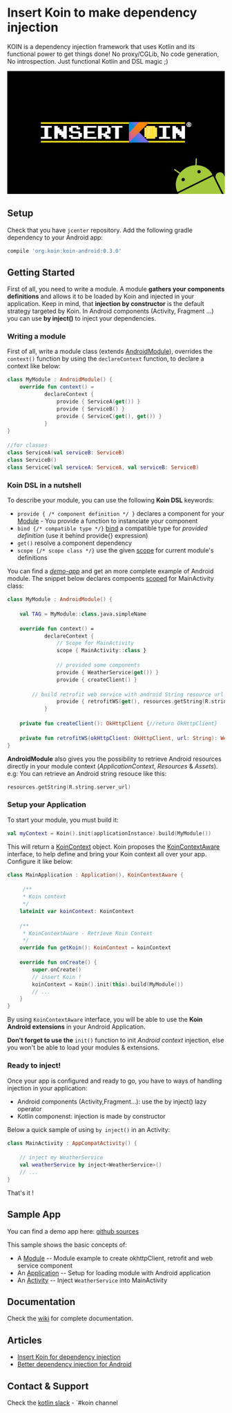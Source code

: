 # Insert Koin to make dependency injection

KOIN is a dependency injection framework that uses Kotlin and its functional power to get things done!  No proxy/CGLib, No code generation, No introspection. Just functional Kotlin and DSL magic ;)

![logo](./img/insert_koin_android_logo.jpg)

## Setup

Check that you have `jcenter` repository. Add the following gradle dependency to your Android app:

```gradle
compile 'org.koin:koin-android:0.3.0'
```

## Getting Started

First of all, you need to write a module. A module **gathers your components definitions** and allows it to be loaded by Koin and injected in your application. Keep in mind, that **injection by constructor** is the default strategy targeted by Koin. In Android components (Activity, Fragment ...) you can use **by inject()** to inject your dependencies.  

### Writing a module

First of all, write a module class (extends [AndroidModule](https://github.com/Ekito/koin/wiki#module-class)), overrides the `context()` function by using the `declareContext` function, to declare a context like below:

```Kotlin
class MyModule : AndroidModule() {
    override fun context() =
            declareContext {
                provide { ServiceA(get()) }
                provide { ServiceB() }
                provide { ServiceC(get(), get()) }
            }
}

//for classes
class ServiceA(val serviceB: ServiceB) 
class ServiceB()
class ServiceC(val serviceA: ServiceA, val serviceB: ServiceB)
```

### Koin DSL in a nutshell

To describe your module, you can use the following **Koin DSL** keywords:

* `provide { /* component definition */ }` declares a component for your [Module](https://github.com/Ekito/koin/wiki#module-class) - You provide a function to instanciate your component
* `bind {/* compatible type */}` [bind](https://github.com/Ekito/koin/wiki#type-binding) a compatible type for *provided definition* (use it behind provide{} expression)
* `get()` resolve a component dependency
* `scope {/* scope class */}` use the given [scope](https://github.com/Ekito/koin/wiki#scopes) for current module's definitions

You can find a [*demo-app*](https://github.com/Ekito/koin/tree/master/koin-android/demo-app) and get an more complete example of Android module. The snippet below declares compoents [scoped](https://github.com/Ekito/koin/wiki#scopes) for MainActivity class:

```Kotlin
class MyModule : AndroidModule() {

    val TAG = MyModule::class.java.simpleName

    override fun context() =
            declareContext {
                // Scope for MainActivity
                scope { MainActivity::class }
        
                // provided some components
                provide { WeatherService(get()) }
                provide { createClient() }
        
        // build retrofit web service with android String resource url
                provide { retrofitWS(get(), resources.getString(R.string.server_url)) }
            }

    private fun createClient(): OkHttpClient {//return OkHttpClient}

    private fun retrofitWS(okHttpClient: OkHttpClient, url: String): WeatherWS { // create retrofit WeatherWS class}
}
```

**AndroidModule** also gives you the possibility to retrieve Android resources directly in your module context (*ApplicationContext*, *Resources* & *Assets*). e.g: You can retrieve an Android string resouce like this:

```Kotlin
resources.getString(R.string.server_url)
```

### Setup your Application

To start your module, you must build it: 

```Kotlin
val myContext = Koin().init(applicationInstance).build(MyModule())
```

This will return a [KoinContext](https://github.com/Ekito/koin/wiki#android-application-context) object. Koin proposes the [KoinContextAware](https://github.com/Ekito/koin/wiki#starting-koin-context) interface, to help define and bring your Koin context all over your app. Configure it like below:

```Kotlin
class MainApplication : Application(), KoinContextAware {

     /**
     * Koin context
     */
    lateinit var koinContext: KoinContext

    /**
     * KoinContextAware - Retrieve Koin Context
     */
    override fun getKoin(): KoinContext = koinContext

    override fun onCreate() {
        super.onCreate()
        // insert Koin !
        koinContext = Koin().init(this).build(MyModule()) 
        // ...
    }
}
```

By using `KoinContextAware` interface, you will be able to use the **Koin Android extensions** in your Android Application.

**Don't forget to use the** `init()` function to init *Android context* injection, else you won't be able to load your modules & extensions.


### Ready to inject!

Once your app is configured and ready to go, you have to ways of handling injection in your application:

* Android components (Activity,Fragment...): use the by inject() lazy operator
* Kotlin componenst: injection is made by constructor

Below a quick sample of using `by inject()` in an Activity:

```Kotlin
class MainActivity : AppCompatActivity() {

    // inject my WeatherService 
    val weatherService by inject<WeatherService>()
    // ...
}
```

That's it !


## Sample App

You can find a demo app here: [github sources](https://github.com/Ekito/koin/tree/master/koin-android/demo-app)

This sample shows the basic concepts of:

* A [Module](https://github.com/Ekito/koin/blob/master/koin-android/demo-app/src/main/kotlin/koin/sampleapp/koin/MyModule.kt) -- Module example to create okhttpClient, retrofit and web service component
* An [Application](https://github.com/Ekito/koin/blob/master/koin-android/demo-app/src/main/kotlin/koin/sampleapp/MainApplication.kt) -- Setup for loading module with Android application
* An [Activity](https://github.com/Ekito/koin/blob/master/koin-android/demo-app/src/main/kotlin/koin/sampleapp/MainActivity.kt) -- Inject `WeatherService` into MainActivity

## Documentation

Check the [wiki](https://github.com/Ekito/koin/wiki) for complete documentation.

## Articles

* [Insert Koin for dependency injection](https://www.ekito.fr/people/insert-koin-for-dependency-injection/)
* [Better dependency injection for Android](https://proandroiddev.com/better-dependency-injection-for-android-567b93353ad)

## Contact & Support

Check the [kotlin slack](https://kotlinlang.org/community/) - `#koin channel


